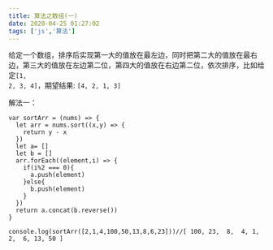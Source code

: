 ```yaml
---
title: 算法之数组(一)
date: 2020-04-25 01:27:02
tags: ['js','算法']
---
```


给定一个数组，排序后实现第一大的值放在最左边，同时把第二大的值放在最右边，第三大的值放在左边第二位，第四大的值放在右边第二位，依次排序，比如给定<code>[1, 2, 3, 4]</code>，期望结果: <code>[4, 2, 1, 3]</code>
<!-- more -->
解法一：

```
var sortArr = (nums) => {
  let arr = nums.sort((x,y) => {
    return y - x
  })
  let a= []
  let b = []
  arr.forEach((element,i) => {
    if(i%2 === 0){
      a.push(element)
    }else{
      b.push(element)
    }
  })
  return a.concat(b.reverse())
}

console.log(sortArr([2,1,4,100,50,13,8,6,23]))//[ 100, 23,  8,  4, 1, 2,  6, 13, 50 ]
```